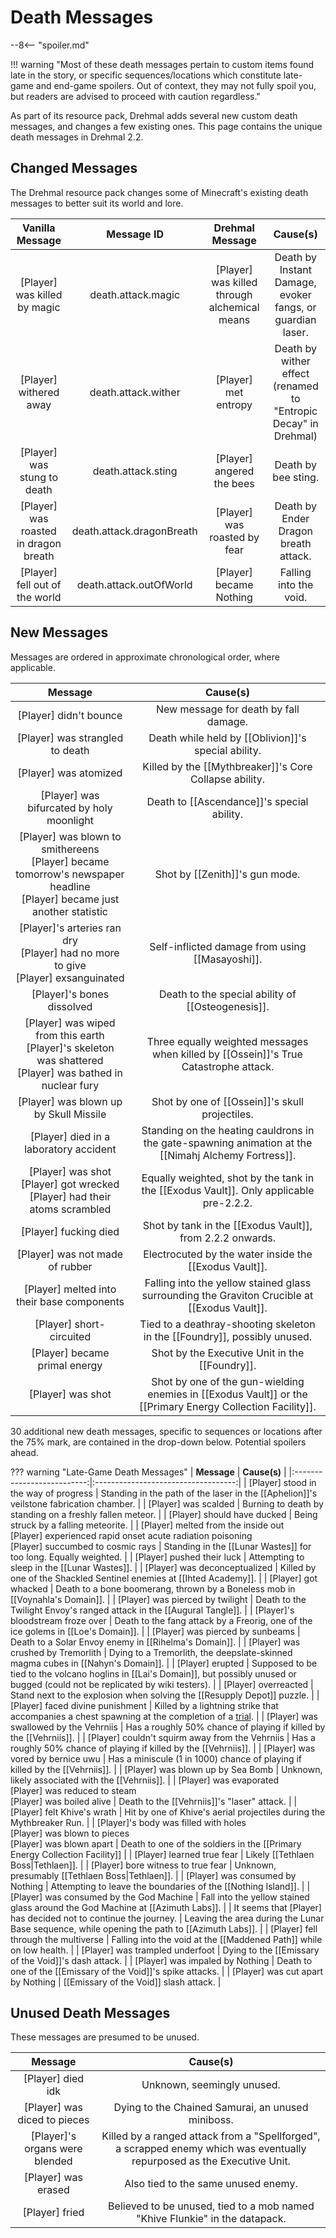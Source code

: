 # Death Messages

--8<-- "spoiler.md"

!!! warning "Most of these death messages pertain to custom items found late in the story, or specific sequences/locations which constitute late-game and end-game spoilers. Out of context, they may not fully spoil you, but readers are advised to proceed with caution regardless."

As part of its resource pack, Drehmal adds several new custom death messages, and changes a few existing ones. This page contains the unique death messages in Drehmal 2.2.

## Changed Messages

The Drehmal resource pack changes some of Minecraft's existing death messages to better suit its world and lore.

| **Vanilla Message** | **Message ID** | **Drehmal Message** | **Cause(s)** |
|:------------------------:|:----------------:|:--------------------------:|:-----------------------------------:|
| [Player] was killed by magic  |  death.attack.magic | [Player] was killed through alchemical means |  Death by Instant Damage, evoker fangs, or guardian laser.  |
| [Player] withered away | death.attack.wither | [Player] met entropy | Death by wither effect (renamed to "Entropic Decay" in Drehmal) |
| [Player] was stung to death | death.attack.sting | [Player] angered the bees | Death by bee sting. |
| [Player] was roasted in dragon breath | death.attack.dragonBreath | [Player] was roasted by fear | Death by Ender Dragon breath attack. |
| [Player] fell out of the world | death.attack.outOfWorld | [Player] became Nothing | Falling into the void. |

## New Messages

Messages are ordered in approximate chronological order, where applicable. 

| **Message** | **Cause(s)** |
|:--------------------------:|:-----------------------------------:|
| [Player] didn't bounce | New message for death by fall damage. |
| [Player] was strangled to death | Death while held by [[Oblivion]]'s special ability. |
| [Player] was atomized | Killed by the [[Mythbreaker]]'s Core Collapse ability. |
| [Player] was bifurcated by holy moonlight | Death to [[Ascendance]]'s special ability. |
| [Player] was blown to smithereens <br> [Player] became tomorrow's newspaper headline <br> [Player] became just another statistic | Shot by [[Zenith]]'s gun mode. |
| [Player]'s arteries ran dry <br> [Player] had no more to give <br> [Player] exsanguinated | Self-inflicted damage from using [[Masayoshi]]. |
| [Player]'s bones dissolved | Death to the special ability of [[Osteogenesis]]. |
| [Player] was wiped from this earth <br> [Player]'s skeleton was shattered <br> [Player] was bathed in nuclear fury | Three equally weighted messages when killed by [[Ossein]]'s True Catastrophe attack. |
| [Player] was blown up by Skull Missile | Shot by one of [[Ossein]]'s skull projectiles. |
| [Player] died in a laboratory accident | Standing on the heating cauldrons in the gate-spawning animation at the [[Nimahj Alchemy Fortress]]. |
| [Player] was shot <br> [Player] got wrecked <br> [Player] had their atoms scrambled | Equally weighted, shot by the tank in the [[Exodus Vault]]. Only applicable pre-2.2.2. |
| [Player] fucking died | Shot by tank in the [[Exodus Vault]], from 2.2.2 onwards. |
| [Player] was not made of rubber | Electrocuted by the water inside the [[Exodus Vault]]. |
| [Player] melted into their base components | Falling into the yellow stained glass surrounding the Graviton Crucible at [[Exodus Vault]]. |
| [Player] short-circuited | Tied to a deathray-shooting skeleton in the [[Foundry]], possibly unused. |
| [Player] became primal energy | Shot by the Executive Unit in the [[Foundry]]. |
| [Player] was shot | Shot by one of the gun-wielding enemies in [[Exodus Vault]] or the [[Primary Energy Collection Facility]]. |

30 additional new death messages, specific to sequences or locations after the 75% mark, are contained in the drop-down below. Potential spoilers ahead.

??? warning "Late-Game Death Messages"
    | **Message** | **Cause(s)** |
    |:--------------------------:|:-----------------------------------:|
    | [Player] stood in the way of progress | Standing in the path of the laser in the [[Aphelion]]'s veilstone fabrication chamber. |
    | [Player] was scalded | Burning to death by standing on a freshly fallen meteor. |
    | [Player] should have ducked | Being struck by a falling meteorite. |
    | [Player] melted from the inside out <br> [Player] experienced rapid onset acute radiation poisoning <br> [Player] succumbed to cosmic rays | Standing in the [[Lunar Wastes]] for too long. Equally weighted. |
    | [Player] pushed their luck | Attempting to sleep in the [[Lunar Wastes]]. |
    | [Player] was deconceptualized | Killed by one of the Shackled Sentinel enemies at [[Ihted Academy]]. |
    | [Player] got whacked | Death to a bone boomerang, thrown by a Boneless mob in [[Voynahla's Domain]]. |
    | [Player] was pierced by twilight | Death to the Twilight Envoy's ranged attack in the [[Augural Tangle]]. |
    | [Player]'s bloodstream froze over | Death to the fang attack by a Freorig, one of the ice golems in [[Loe's Domain]]. |
    | [Player] was pierced by sunbeams | Death to a Solar Envoy enemy in [[Rihelma's Domain]]. |
    | [Player] was crushed by Tremorlith | Dying to a Tremorlith, the deepslate-skinned magma cubes in [[Nahyn's Domain]]. |
    | [Player] erupted | Supposed to be tied to the volcano hoglins in [[Lai's Domain]], but possibly unused or bugged (could not be replicated by wiki testers). |
    | [Player] overreacted | Stand next to the explosion when solving the [[Resupply Depot]] puzzle. |
    | [Player] faced divine punishment | Killed by a lightning strike that accompanies a chest spawning at the completion of a [trial](/World/Post-75_Area/Points_of_Interest/Trials/). |
    | [Player] was swallowed by the Vehrniis | Has a roughly 50% chance of playing if killed by the [[Vehrniis]]. |
    | [Player] couldn't squirm away from the Vehrniis | Has a roughly 50% chance of playing if killed by the [[Vehrniis]]. |
    | [Player] was vored by bernice uwu | Has a miniscule (1 in 1000) chance of playing if killed by the [[Vehrniis]]. |
    | [Player] was blown up by Sea Bomb | Unknown, likely associated with the [[Vehrniis]]. |
    | [Player] was evaporated <br> [Player] was reduced to steam <br> [Player] was boiled alive | Death to the [[Vehrniis]]'s "laser" attack. |
    | [Player] felt Khive's wrath | Hit by one of Khive's aerial projectiles during the Mythbreaker Run. |
    | [Player]'s body was filled with holes <br> [Player] was blown to pieces <br> [Player] was blown apart | Death to one of the soldiers in the [[Primary Energy Collection Facility]] |
    | [Player] learned true fear | Likely [[Tethlaen Boss|Tethlaen]]. |
    | [Player] bore witness to true fear | Unknown, presumably [[Tethlaen Boss|Tethlaen]]. |
    | [Player] was consumed by Nothing | Attempting to leave the boundaries of the [[Nothing Island]]. |
    | [Player] was consumed by the God Machine | Fall into the yellow stained glass around the God Machine at [[Azimuth Labs]]. |
    | It seems that [Player] has decided not to continue the journey. | Leaving the area during the Lunar Base sequence, while opening the path to [[Azimuth Labs]]. |
    | [Player] fell through the multiverse | Falling into the void at the [[Maddened Path]] while on low health. |
    | [Player] was trampled underfoot | Dying to the [[Emissary of the Void]]'s dash attack. |
    | [Player] was impaled by Nothing | Death to one of the [[Emissary of the Void]]'s spike attacks. |
    | [Player] was cut apart by Nothing | [[Emissary of the Void]] slash attack. |

## Unused Death Messages

These messages are presumed to be unused.

| **Message** | **Cause(s)** |
|:--------------------------:|:-----------------------------------:|
| [Player] died idk | Unknown, seemingly unused. |
| [Player] was diced to pieces | Dying to the Chained Samurai, an unused miniboss. |
| [Player]'s organs were blended | Killed by a ranged attack from a "Spellforged", a scrapped enemy which was eventually repurposed as the Executive Unit. |
| [Player] was erased | Also tied to the same unused enemy. |
| [Player] fried | Believed to be unused, tied to a mob named "Khive Flunkie" in the datapack. |
